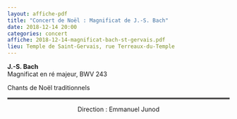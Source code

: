```yaml
---
layout: affiche-pdf
title: "Concert de Noël : Magnificat de J.-S. Bach"
date: 2018-12-14 20:00
categories: concert
affiche: 2018-12-14-magnificat-bach-st-gervais.pdf
lieu: Temple de Saint-Gervais, rue Terreaux-du-Temple
---
```


**J.-S. Bach**  
Magnificat en ré majeur, BWV 243

Chants de Noël traditionnels

<hr style="border-top: 3px double #8c8b8b"/>

<p style="text-align: center">
Direction : Emmanuel Junod
</p>

